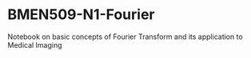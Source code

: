 # BMEN509-N1-Fourier

Notebook on basic concepts of Fourier Transform and its application to Medical Imaging
